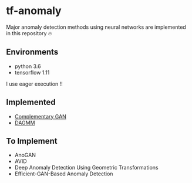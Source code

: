 # tf-anomaly
Major anomaly detection methods using neural networks are implemented in this repository :fire:

## Environments
* python 3.6
* tensorflow 1.11

I use eager execution !!

## Implemented
* [Complementary GAN](https://github.com/salty-vanilla/tf-anomaly/tree/master/impl/complementary_gan)
* [DAGMM](https://github.com/salty-vanilla/tf-anomaly/tree/master/impl/dagmm)

## To Implement
* AnoGAN
* AVID
* Deep Anomaly Detection Using Geometric Transformations
* Efficient-GAN-Based Anomaly Detection
